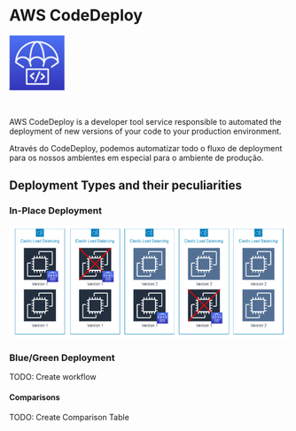 # AWS CodeDeploy

<img height=100px; alt="code-deploy-logo" src="../../../../images/code-deploy.png" />

<p>&nbsp;</p>

AWS CodeDeploy is a developer tool service responsible to automated the deployment of new versions of your code to your production environment.

Através do CodeDeploy, podemos automatizar todo o fluxo de deployment para os nossos ambientes em especial para o ambiente de produção.

## Deployment Types and their peculiarities

### In-Place Deployment

![code-deploy-in-place-deployment](../../../../images/code-deploy-in-place-deployment.drawio.png)

### Blue/Green Deployment

TODO: Create workflow

#### Comparisons

TODO: Create Comparison Table